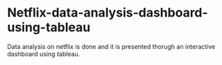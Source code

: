 # Netflix-data-analysis-dashboard-using-tableau
Data analysis on netflix is done  and it is presented thorugh an interactive dashboard using tableau.
